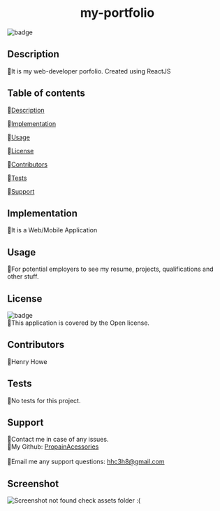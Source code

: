 
  <h1 align="center"> my-portfolio</h1>

  ![badge](https://img.shields.io/badge/license-Open-brightgreen)<br />

  ## Description
  🐔It is my web-developer porfolio. Created using ReactJS

  ## Table of contents
  🐔[Description](#description)

  🐔[Implementation](#implementation)

  🐔[Usage](#usage)

  🐔[License](#license)

  🐔[Contributors](#contributors)

  🐔[Tests](#tests)
  
  🐔[Support](#support)

  ## Implementation
  🐔It is a Web/Mobile Application

  ## Usage
  🐔For potential employers to see my resume, projects, qualifications and other stuff.

  ## License
  ![badge](https://img.shields.io/badge/license-Open-brightgreen)
  <br/>
  🐔This application is covered by the Open license.
  
  ## Contributors
  🐔Henry Howe

  ## Tests
  🐔No tests for this project.

  ## Support
  🐔Contact me in case of any issues.<br/>
  🐔My Github: [PropainAcessories](https://github.com/undefined)<br/>
  <br/>
  🐔Email me any support questions: hhc3h8@gmail.com<br/>

  ## Screenshot
  ![Screenshot not found check assets folder :(](../E:/GT-Coding-BootCamp/my-portfolio/src/assets/images/Screenshot.png)
  
